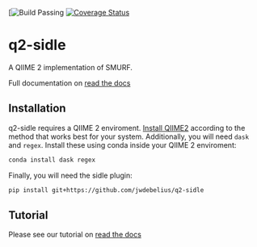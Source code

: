 [![Build Passing](https://travis-ci.com/jwdebelius/q2-sidle.svg?branch=main)
[![Coverage Status](https://coveralls.io/repos/github/jwdebelius/q2-sidle/badge.svg)](https://coveralls.io/github/jwdebelius/q2-sidle)

# q2-sidle
A QIIME 2 implementation of SMURF. 

Full documentation on [read the docs](https://q2-sidle.readthedocs.io/)

## Installation

q2-sidle requires a QIIME 2 enviroment. [Install QIIME2](https://docs.qiime2.org/2020.8/install/) according to the method that works best for your system.
Additionally, you will need `dask` and `regex`. Install these using conda inside your QIIME 2 enviroment:

```bash
conda install dask regex
```

Finally, you will need the sidle plugin:

```bash
pip install git+https://github.com/jwdebelius/q2-sidle
```

## Tutorial

Please see our tutorial on [read the docs](https://q2-sidle.readthedocs.io/)
